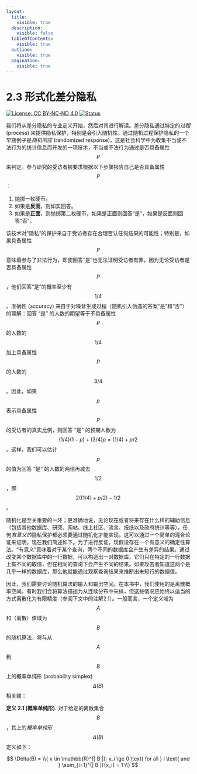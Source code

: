 ```yaml
---
layout:
  title:
    visible: true
  description:
    visible: false
  tableOfContents:
    visible: true
  outline:
    visible: true
  pagination:
    visible: true
---
```


# 2.3 形式化差分隐私

[![License: CC BY-NC-ND 4.0](https://img.shields.io/badge/License-CC\_BY--NC--ND\_4.0-lightgrey.svg)](https://creativecommons.org/licenses/by-nc-nd/4.0/) [![Status](https://img.shields.io/badge/Github-Editing-yellow.svg?logo=github)](https://github.com/HouJP/the-algorithmic-foundations-of-differential-privacy)

我们将从差分隐私的专业定义开始，然后对其进行解读。差分隐私通过特定的*过程* (process) 来提供隐私保护，特别是会引入随机性。通过随机过程保护隐私的一个早期例子是*随机响应* (randomized response)，这是社会科学中为收集不当或不法行为的统计信息而开发的一项技术，不当或不法行为通过是否具备属性 $$P$$ 来判定。参与研究的受访者被要求根据以下步骤报告自己是否具备属性 $$P$$：

1. 抛掷一枚硬币。
2. 如果是**反面**，则如实回答。
3. 如果是**正面**，则抛掷第二枚硬币，如果是正面则回答“是”，如果是反面则回答“否”。

该技术对“隐私”的保护来自于受访者存在合理否认任何结果的可能性；特别是，如果具备属性 $$P$$ 意味着参与了非法行为，即使回答“是”也无法证明受访者有罪，因为无论受访者是否具备属性 $$P$$，他们回答“是”的概率至少有 $$1/4$$。准确性 (accuracy) 来自于对噪音生成过程（随机引入伪造的答案“是”和“否”）的理解：回答 “是” 的人数的期望等于不具备属性 $$P$$ 的人数的 $$1/4$$ 加上具备属性 $$P$$ 的人数的 $$3/4$$。因此，如果 $$p$$ 表示具备属性 $$P$$ 的受访者的真实比例，则回答 “是” 的预期人数为 $$(1/4)(1 − p) + (3/4)p = (1/4) + p/2$$。这样，我们可以估计 $$p$$ 的值为回答 “是” 的人数的两倍再减去 $$1/2$$，即 $$2((1/4) + p/2) − 1/2$$。

随机化是至关重要的一环；更准确地说，无论现在或者将来存在什么样的辅助信息（包括其他数据库、研究、网站、线上社区、流言、报纸以及政府统计等等），任何*有意义的*隐私保护都必须要通过随机化才能实现。这可以通过一个简单的混合论证来证明，现在我们简述如下。为了进行反证，现假设存在一个有意义的确定性算法。“有意义”意味着对于某个查询，两个不同的数据库会产生有差异的结果。通过改变某个数据库中的一行数据，可以构造出一对数据库，它们只在特定的一行数据上有不同的取值，但在相同的查询下会产生不同的结果。如果攻击者知道这两个是几乎一样的数据库，那么他就能通过观察查询结果来推断出未知行的数据值。

因此，我们需要讨论随机算法的输入和输出空间。在本书中，我们使用的是离散概率空间。有时我们会将算法描述为从连续分布中采样，但这些情况应始终以适当的方式离散化为有限精度（参阅下文中的注解2.1）。一般而言，一个定义域为 $$A$$ 和（离散）值域为 $$B$$ 的随机算法，将与从 $$A$$ 到 $$B$$ 上的概率单纯形 (probability simplex) $$\Delta(B)$$ 相关联：

**定义 2.1 (概率单纯形).** 对于给定的离散集合 $$B$$，其上的*概率单纯形* $$\Delta(B)$$ 定义如下：

$$
\Delta(B) = \\{ x \in \mathbb{R}^{| B |}: x_i \ge 0 \text{ for all } i \text{ and } \sum_{i=1}^{| B |}{x_i} = 1 \\}
$$
